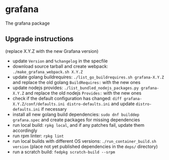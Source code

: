 # grafana
The grafana package

## Upgrade instructions
(replace X.Y.Z with the new Grafana version)

* update `Version` and `%changelog` in the specfile
* download source tarball and create webpack: `./make_grafana_webpack.sh X.Y.Z`
* update golang buildrequires: `./list_go_buildrequires.sh grafana-X.Y.Z` and replace the old golang `BuildRequires:` with the new ones
* update nodejs provides: `./list_bundled_nodejs_packages.py grafana-X.Y.Z` and replace the old nodejs `Provides:` with the new ones
* check if the default configuration has changed: `diff grafana-X.Y.Z/conf/defaults.ini distro-defaults.ini` and update `distro-defaults.ini` if necessary
* install all new golang build dependencies: `sudo dnf builddep grafana.spec` and create packages for missing dependencies
* run local build: `rpkg local`, and if any patches fail, update them accordingly
* run rpm linter: `rpkg lint`
* run local builds with different OS versions: `./run_container_build.sh version` (place not yet published dependencies in the `deps/` directory)
* run a scratch build: `fedpkg scratch-build --srpm`
